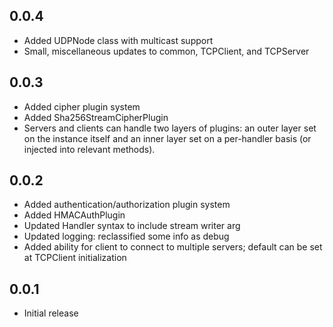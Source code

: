 ## 0.0.4

- Added UDPNode class with multicast support
- Small, miscellaneous updates to common, TCPClient, and TCPServer

## 0.0.3

- Added cipher plugin system
- Added Sha256StreamCipherPlugin
- Servers and clients can handle two layers of plugins: an outer layer set on
  the instance itself and an inner layer set on a per-handler basis (or injected
  into relevant methods).

## 0.0.2

- Added authentication/authorization plugin system
- Added HMACAuthPlugin
- Updated Handler syntax to include stream writer arg
- Updated logging: reclassified some info as debug
- Added ability for client to connect to multiple servers; default can be set at
  TCPClient initialization

## 0.0.1

- Initial release
